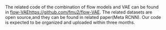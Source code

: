 The related code of the combination of flow models and VAE can be found in [flow-VAE](https://github.com/fmu2/flow-VAE)https://github.com/fmu2/flow-VAE.
The related datasets are open source,and they can be found in related paper(Meta RCNN).
Our code is expected to be organized and uploaded within three months.

